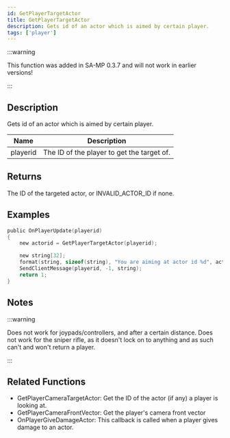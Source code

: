 ```yaml
---
id: GetPlayerTargetActor
title: GetPlayerTargetActor
description: Gets id of an actor which is aimed by certain player.
tags: ['player']
---
```


:::warning

This function was added in SA-MP 0.3.7 and will not work in earlier versions!

:::

## Description

Gets id of an actor which is aimed by certain player.


| Name | Description |
|------|-------------|
|playerid | The ID of the player to get the target of.|


## Returns

The ID of the targeted actor, or INVALID_ACTOR_ID if none.


## Examples


```c
public OnPlayerUpdate(playerid)
{
    new actorid = GetPlayerTargetActor(playerid);

    new string[32];
    format(string, sizeof(string), "You are aiming at actor id %d", actorid);
    SendClientMessage(playerid, -1, string);
    return 1;
}
```


## Notes

:::warning


 Does not work for joypads/controllers, and after a certain distance.
 Does not work for the sniper rifle, as it doesn't lock on to anything and as such can't and won't return a player.

:::


## Related Functions


-  GetPlayerCameraTargetActor: Get the ID of the actor (if any) a player is looking at.
-  GetPlayerCameraFrontVector: Get the player's camera front vector
- OnPlayerGiveDamageActor: This callback is called when a player gives damage to an actor.